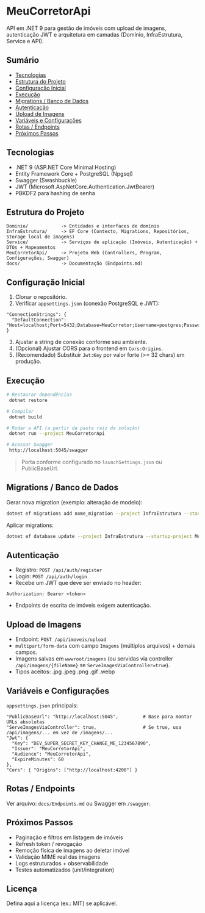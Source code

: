 # MeuCorretorApi

API em .NET 9 para gestão de imóveis com upload de imagens, autenticação JWT e arquitetura em camadas (Domínio, InfraEstrutura, Service e API).

## Sumário
- [Tecnologias](#tecnologias)
- [Estrutura do Projeto](#estrutura-do-projeto)
- [Configuração Inicial](#configuração-inicial)
- [Execução](#execução)
- [Migrations / Banco de Dados](#migrations--banco-de-dados)
- [Autenticação](#autenticação)
- [Upload de Imagens](#upload-de-imagens)
- [Variáveis e Configurações](#variáveis-e-configurações)
- [Rotas / Endpoints](#rotas--endpoints)
- [Próximos Passos](#próximos-passos)

## Tecnologias
- .NET 9 (ASP.NET Core Minimal Hosting)
- Entity Framework Core + PostgreSQL (Npgsql)
- Swagger (Swashbuckle)
- JWT (Microsoft.AspNetCore.Authentication.JwtBearer)
- PBKDF2 para hashing de senha

## Estrutura do Projeto
```
Dominio/            -> Entidades e interfaces de domínio
InfraEstrutura/     -> EF Core (Contexto, Migrations, Repositórios, Storage local de imagens)
Service/            -> Serviços de aplicação (Imóveis, Autenticação) + DTOs + Mapeamentos
MeuCorretorApi/     -> Projeto Web (Controllers, Program, Configurações, Swagger)
docs/               -> Documentação (Endpoints.md)
```

## Configuração Inicial
1. Clonar o repositório.
2. Verificar `appsettings.json` (conexão PostgreSQL e JWT):
```
"ConnectionStrings": {
  "DefaultConnection": "Host=localhost;Port=5432;Database=MeuCorretor;Username=postgres;Password=postgres"
}
```
3. Ajustar a string de conexão conforme seu ambiente.
4. (Opcional) Ajustar CORS para o frontend em `Cors:Origins`.
5. (Recomendado) Substituir `Jwt:Key` por valor forte (>= 32 chars) em produção.

## Execução
```bash
# Restaurar dependências
 dotnet restore

# Compilar
 dotnet build

# Rodar a API (a partir da pasta raiz da solução)
 dotnet run --project MeuCorretorApi

# Acessar Swagger
 http://localhost:5045/swagger
```
> Porta conforme configurado no `launchSettings.json` ou PublicBaseUrl.

## Migrations / Banco de Dados
Gerar nova migration (exemplo: alteração de modelo):
```bash
dotnet ef migrations add nome_migration --project InfraEstrutura --startup-project MeuCorretorApi --output-dir Migrations
```
Aplicar migrations:
```bash
dotnet ef database update --project InfraEstrutura --startup-project MeuCorretorApi
```

## Autenticação
- Registro: `POST /api/auth/register`
- Login: `POST /api/auth/login`
- Recebe um JWT que deve ser enviado no header:
```
Authorization: Bearer <token>
```
- Endpoints de escrita de imóveis exigem autenticação.

## Upload de Imagens
- Endpoint: `POST /api/imoveis/upload`
- `multipart/form-data` com campo `Imagens` (múltiplos arquivos) + demais campos.
- Imagens salvas em `wwwroot/imagens` (ou servidas via controller `/api/imagens/{fileName}` se `ServeImagesViaController=true`).
- Tipos aceitos: .jpg .jpeg .png .gif .webp

## Variáveis e Configurações
`appsettings.json` principais:
```
"PublicBaseUrl": "http://localhost:5045",         # Base para montar URLs absolutas
"ServeImagesViaController": true,                 # Se true, usa /api/imagens/... em vez de /imagens/...
"Jwt": {
  "Key": "DEV_SUPER_SECRET_KEY_CHANGE_ME_1234567890",
  "Issuer": "MeuCorretorApi",
  "Audience": "MeuCorretorApi",
  "ExpireMinutes": 60
},
"Cors": { "Origins": ["http://localhost:4200"] }
```

## Rotas / Endpoints
Ver arquivo: `docs/Endpoints.md` ou Swagger em `/swagger`.

## Próximos Passos
- Paginação e filtros em listagem de imóveis
- Refresh token / revogação
- Remoção física de imagens ao deletar imóvel
- Validação MIME real das imagens
- Logs estruturados + observabilidade
- Testes automatizados (unit/integration)

## Licença
Defina aqui a licença (ex.: MIT) se aplicável.

